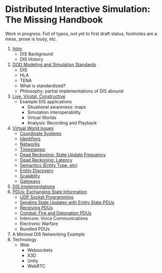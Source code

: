 # Distributed Interactive Simulation: The Missing Handbook

Work in progress. Full of typos, not yet to first draft status, footnotes are a mess, prose is lousy, etc. 

1. <a href="DIS_Background.md">Intro</a>
   - DIS Background
   - DIS History
2. <a href="DoDModelingAndSimulationStandards.md">DOD Modeling and Simulation Standards</a>
	- DIS
	- HLA
	- TENA
	- What is standardized?
	- Philosophy: partial implementations of DIS abound
3. <a href="LiveVirtualConstructive.md">Live, Virutal, Constructive</a>
   - Example DIS applications
      - Situational awareness: maps
      - Simulation interoperability
      - Virtual Worlds
      - Analysis: Recording and Playback
4. <a href="VirtualWorldIssues.md">Virtual World Issues</a>
   	- <a href="CoordinateSystems.md">Coordinate Systems</a>
   	- <A href="EntityIdentifiers.md">Identifiers</a>
   	- <a href="Networks.md">Networks</a>
   	- <a href="Timestamps.md">Timestamps</a>
   	- <A href="DeadReckoning.md">Dead Reckoning: State Update Frequency</a>
   	- <a href="Latency.md">Dead Reckoning: Latency</a>
   	- <A href="EntityType.md">Semantics (Entity Type, etc)</a>
   	- <a href="EntityDiscovery.md">Entity Discovery</a>
   	- <a href="Scalability.md">Scalablity</a>  
   	- <A href="Gateways.md">Gateways</a>
4. <a href="DISImplementations.md">DIS Implementations</a>
5. <a href="ExchangingStateInformation.md">PDUs: Exchanging State Information</a>
	- <A href="UDPSockets.md">UDP Socket Programming</a>
	- <a href="EntityStatePDUs.md">Sending State Updates with Entity State PDUs</a>
	- <a href="ReceivingPDUs.md">Receiving PDUs</a>
   - <a href="Combat.md">Combat: Fire and Detonation PDUs</a>
   - Intercom: Voice Communications
   - Electronic Warfare
   - <a ref="PDUBundling.md">Bundled PDUs</a>
6. A Minimal DIS Networking Example
7. Technology
   - Web
      - Websockets
      - X3D
      - Unity
      - WebRTC
